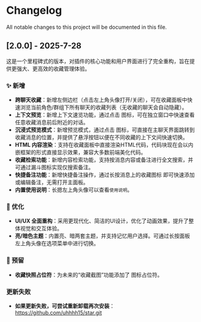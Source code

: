 # Changelog

All notable changes to this project will be documented in this file.

## [2.0.0] - 2025-7-28

这是一个里程碑式的版本，对插件的核心功能和用户界面进行了完全重构，旨在提供更强大、更高效的收藏管理体验。

### ✨ 新增

- **跨聊天收藏**：新增左侧边栏（点击左上角头像打开/关闭），可在收藏面板中快速浏览当前角色/群组下所有聊天的收藏列表（无收藏的聊天会自动隐藏）。
- **上下文预览**：新增上下文速览功能，通过点击 <i class="fa-solid fa-expand"></i> 图标，可在独立窗口中快速查看任意收藏消息前后附近的对话。
- **沉浸式预览模式**：新增预览模式，通过点击 <i class="fa-solid fa-eye"></i> 图标，可直接在主聊天界面跳转到收藏消息的位置，并提供了悬浮按钮以便在不同收藏的上下文间快速切换。
- **HTML 内容渲染**：支持在收藏面板中直接渲染HTML代码，代码块现在会以内嵌框架的形式直接显示效果，兼容大多数前端美化代码。
- **收藏检索功能**：新增内容检索功能，支持按消息内容或备注进行全文搜索，并可通过漏斗图标实现仅搜索备注。
- **快捷备注功能**：新增快捷备注操作，通过长按消息上的收藏图标 <i class="fa-regular fa-star"></i> 即可快速添加或编辑备注，无需打开主面板。
- **内置使用说明**：长摁左上角头像可以查看`使用说明`。

### 🎨 优化

- **UI/UX 全面重构**：采用更现代化、简洁的UI设计，优化了动画效果，提升了整体视觉和交互体验。
- **亮/暗色主题**：内置亮、暗两套主题，并支持记忆用户选择。可通过长按面板左上角头像在选项菜单中进行切换。

### 🔧 预留

- **收藏快照占位符**：为未来的“收藏截图”功能添加了 <i class="fa-solid fa-camera"></i> 图标占位符。

### 更新失败

- **如果更新失败，可尝试重新卸载再次安装**：https://github.com/uhhhh15/star.git
